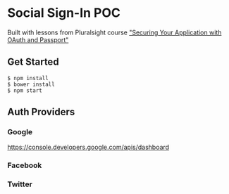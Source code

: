 # Social Sign-In POC

Built with lessons from Pluralsight course ["Securing Your Application with OAuth and Passport"](https://app.pluralsight.com/library/courses/oauth-passport-securing-application)



## Get Started
```
$ npm install
$ bower install
$ npm start
```

## Auth Providers

### Google

<https://console.developers.google.com/apis/dashboard>

### Facebook

### Twitter


